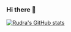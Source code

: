 ### Hi there 👋

[![Rudra's GitHub stats](https://github-readme-stats.vercel.app/api?username=Rudra-IITM&hide=stars&show_icons=true&theme=radical)](https://github.com/Rudra-IITM/github-readme-stats)
